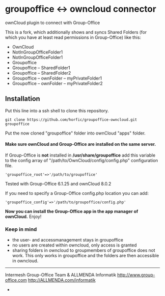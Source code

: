 # groupoffice <-> owncloud connector

ownCloud plugin to connect with Group-Office

This is a fork, which additionally shows and syncs Shared Folders (for which you have at least read permissions in Group-Office) like this:

* OwnCloud
* NotInGroupOfficeFolder1
* NotInGroupOfficeFolder1
* Groupoffice
* Groupoffice – SharedFolder1
* Groupoffice – SharedFolder2
* Groupoffice – ownFolder – myPrivateFolder1
* Groupoffice – ownFolder – myPrivateFolder2


## Installation

Put this line into a ssh shell to clone this repository.

    git clone https://github.com/horfic/groupoffice-owncloud.git groupoffice
  
Put the now cloned "groupoffice" folder into ownCloud "apps" folder.

#### Make sure ownCloud and Group-Office are installed on the same server.

  If Group-Office is **not** installed in **/usr/share/groupoffice** add this variable to the config array of
  "/path/to/OwnCloud/config/config.php" configuration file.

    'groupoffice_root'=>'/path/to/groupoffice'

Tested with Group-Office 6.1.25 and ownCloud 8.0.2

  If you need to specify a Group-Office config.php location you can add:

    'groupoffice_config'=>'/path/to/groupoffice/config.php'

**Now you can install the Group-Office app in the app manager of ownCloud.**
Enjoy!

### Keep in mind

* the user- and accessmanagement stays in groupoffice
* no users are created within owncloud, only access is granted
* sharing folders in owncloud to groupmembers of groupoffice does not work. This only works in groupoffice and the folders are then accessible in owncloud.

---

Intermesh Group-Office Team   &   ALLMENDA Informatik
http://www.group-office.com       http://ALLMENDA.com/informatik

-
